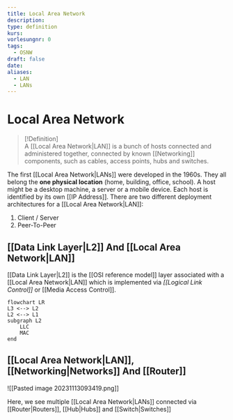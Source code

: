 ```yaml
---
title: Local Area Network
description: 
type: definition
kurs: 
vorlesungnr: 0
tags:
  - OSNW
draft: false
date: 
aliases:
  - LAN
  - LANs
---
```


# Local Area Network

> [!Definition]  
> A [[Local Area Network|LAN]] is a bunch of hosts connected and administered together, connected by known [[Networking]] components, such as cables, access points, hubs and switches.

The first [[Local Area Network|LANs]] were developed in the 1960s. They all belong the **one physical location** (home, building, office, school). A host might be a desktop machine, a server or a mobile device. Each host is identified by its own [[IP Address]]. There are two different deployment architectures for a [[Local Area Network|LAN]]:

1. Client / Server
2. Peer-To-Peer

## [[Data Link Layer|L2]] And [[Local Area Network|LAN]]

[[Data Link Layer|L2]] is the [[OSI reference model]] layer associated with a [[Local Area Network|LAN]] which is implemented via *[[Logical Link Control]]* or [[Media Access Control]].

```mermaid
flowchart LR
L3 <--> L2
L2 <--> L1
subgraph L2
	LLC
	MAC
end
```

## [[Local Area Network|LAN]], [[Networking|Networks]] And [[Router]]

![[Pasted image 20231113093419.png]]

Here, we see multiple [[Local Area Network|LANs]] connected via [[Router|Routers]], [[Hub|Hubs]] and [[Switch|Switches]]